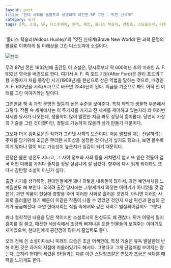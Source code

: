 ```yaml
---
layout: post
title: "현대 사회를 놀랍도록 생생하게 예언한 SF 고전 - 멋진 신세계"
category: 도서
tags: [책, 소설, SF, 디스토피아, 완역, 예언, 올더스 헉슬리, 안정효, 소담출판사, 서평]
---
```


'올더스 헉슬리(Aldous Huxley)'의
'멋진 신세계(Brave New World)'은
과학 문명의 발달로 이룩하게 될 미래상을 그린 디스토피아 소설이다.

![표지](https://lh3.googleusercontent.com/-Kk2IlnxINcP-H2D1137fHHHZuxArBBb7cRpYcbgaE9rm6q3Towj1cmDzvWXFDjnRdTf4YS1iVFU8g=s480)

무려 87년 전인 1932년에 출간된 이 소설은,
당시로부터 약 600여년 후의 미래인 A. F. 632년 영국을 배경으로 한다.
여기서 A. F. 즉 포드 기원(After Ford)은
헨리 포드의 T형 자동차가 처음 등장한 시기(1908년)를 원년으로 삼은 역법을 말하는 것으로,
배경인 A. F. 632년을 서력(AD)으로 바꾸면 2540년이 된다.
지금을 기준으로 봐도 아직 먼 미래를 그린 이야기라는 말이다.

그런만큼 책 속 과학 문명은 월등히 높은 수준을 보여준다.
특히 약학과 생물학 부분에서 그렇다.
작품 속 세계에서는 이 두가지를 가지고 전 세계를 제어하고 있는지라 꽤 여러번 자세한 묘사가 나오는데,
생물학이 많이 발전한 지금 봐도 상당히 흥미롭다.
당연히 가상의 기술을 그린 것이겠다만, 정말로 가능하지 않을까 싶게 만들기 때문이다.

그보다 더욱 흥미로운건 작가가 그려낸 사회의 모습이다.
처음 펼쳤을 때는 전달하려는 주제를 담기위해 조금은 무리한 사회상을 설정한 것 아닌가 싶기도 했으나,
보면 볼수록 이게 얼마나 말이 되고 가능성이 높은지가 실감이 되기 때문이다.

전쟁은 물론 냉전도 지나고, 그 사이 정보화 사회 등을 거치면서 얻고 또 잃은 것들이
결국 어떤 미래를 가져다 줄지를 정말 실감나게 잘 담았다.
향후에 다시 읽게 되더라도 또 다시 감탄할 소설이 아닌가 싶다.

출간 시기를 생각하면, 현대인들에겐 꽤나 와닿을 내용들이 많아서, 과연 예언서처럼 느껴질만도 해 보인다.
오히려 출간 당시에는 그렇게까지 와닿는 이야기가 아니었을 것 같은데,
과연 작품이 현실에 영향을 주어 이러한 사회로 흘러온 것인지,
아니면 이러한 사회로 흘러올만 했기 때문이 이같은 작품이 나올 수 있었던 것인지
새삼 픽션과 현실의 관계가 궁금해진다.
과연 현대사회는 작품 속에서와 같은 사회로 별질되어갈지도 그렇다.

꽤나 철학적인 내용을 담은 책이지만 소설로서의 완성도도 꽤 괜찮다.
뒤가 어떻게 될지 흥미를 잘 끌고,
매끈한 세상속에서 조금씩 삐져나온 듯한 인물들이 보여주는 이야기도 재미있으며,
현대인에게 공감점이 많아서 흡입력도 좋다.

오래 전에 쓴 소설이다보니 미래의 모습은 조금 어색한데,
특정 기술은 유독 발달한데 반해 어떤 것은 과거의 지점에 머물러있기도 해서다.
그렇다고 그게 단점처럼 보이지는 않는다.
오히려 현대의 세련된 SF들과는 다른 이런 스팀펑크같은 면모가 조금은 색다른 매력을 느끼게도 한다.
